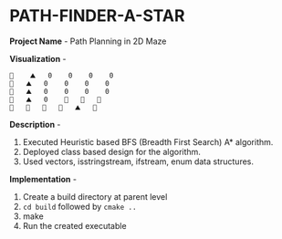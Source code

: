 # PATH-FINDER-A-STAR

**Project Name** - Path Planning in 2D Maze

**Visualization** -
```
🚦    ⛰️   0    0    0    0
🚗   ⛰️   0    0    0    0
🚗   ⛰️   0    0    0    0
🚗   ⛰️   0    🚗   🚗   🚗
🚗   🚗   🚗   🚗   ⛰️   🏁
```

**Description** -
1. Executed Heuristic based BFS (Breadth First Search) A* algorithm.
2. Deployed class based design for the algorithm.
3. Used vectors, isstringstream, ifstream, enum data structures.

**Implementation** -
1. Create a build directory at parent level
2. `cd build`  followed by `cmake ..`
3. make
4. Run the created executable
